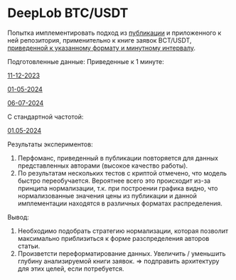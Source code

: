 # DeepLob BTC/USDT

Попытка имплементировать подход из [публикации](https://arxiv.org/pdf/1808.03668) и приложенного к ней репозитория, 
применительно к книге заявок BCT/USDT, [приведенной к указанному формату и минутному интервалу](https://github.com/Gainward777/Cripta/blob/main/DeepLob/Parse_LOB.ipynb).


Подготовленные данные:
Приведенные к 1 минуте:

[11-12-2023](https://drive.google.com/uc?id=1-JpxHhXzxH0gRP81ho1ZPwq7CpgM6rsI)

[01-05-2024](https://drive.google.com/uc?id=1-7A84Vq5wKWr8BPZL18oh2T4WTeNb_Fr)

[06-07-2024](https://drive.google.com/uc?id=1-7fMwrOURKnDoVeZFgRD8sD3YvsYGItn)

С стандартной частотой:

[01.05-2024](https://drive.google.com/uc?id=1J3bAEn7F17Da5OLxhD-9c2M_z2YPUaCo)


Результаты экспериментов:
1) Перфоманс, приведенный в публикации повторяется для данных представленных авторами (высокое качество работы).
2) По результатам нескольких тестов с криптой отмечено, что модель быстро переобучается. Вероятнее всего это происходит из-за 
принципа нормализации, т.к. при построении графика видно, что нормализованные значения цены из публикации и данной
имплементации находятся в различных форматах распределения.

Вывод:
1) Необходимо подобрать стратегию нормализации, которая позволит максимально приблизиться к форме разспределения авторов статьи.
2) Произветсти переформатирование данных. Увеличить / уменьшить глубину анализируемой книги заявок. => подправить архитектуру
   для этих целей, если потребуется.
